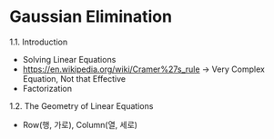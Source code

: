 # Gaussian Elimination

1.1. Introduction

- Solving Linear Equations
- https://en.wikipedia.org/wiki/Cramer%27s_rule -> Very Complex Equation, Not that Effective
- Factorization

1.2. The Geometry of Linear Equations

- Row(행, 가로), Column(열, 세로)
